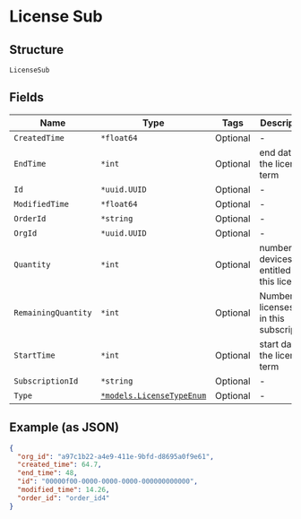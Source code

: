 
# License Sub

## Structure

`LicenseSub`

## Fields

| Name | Type | Tags | Description |
|  --- | --- | --- | --- |
| `CreatedTime` | `*float64` | Optional | - |
| `EndTime` | `*int` | Optional | end date of the license term |
| `Id` | `*uuid.UUID` | Optional | - |
| `ModifiedTime` | `*float64` | Optional | - |
| `OrderId` | `*string` | Optional | - |
| `OrgId` | `*uuid.UUID` | Optional | - |
| `Quantity` | `*int` | Optional | number of devices entitled for this license |
| `RemainingQuantity` | `*int` | Optional | Number of licenses left in this subscription |
| `StartTime` | `*int` | Optional | start date of the license term |
| `SubscriptionId` | `*string` | Optional | - |
| `Type` | [`*models.LicenseTypeEnum`](../../doc/models/license-type-enum.md) | Optional | - |

## Example (as JSON)

```json
{
  "org_id": "a97c1b22-a4e9-411e-9bfd-d8695a0f9e61",
  "created_time": 64.7,
  "end_time": 48,
  "id": "00000f00-0000-0000-0000-000000000000",
  "modified_time": 14.26,
  "order_id": "order_id4"
}
```

